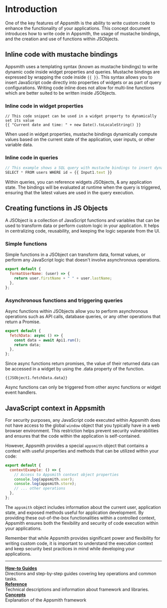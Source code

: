 # Introduction

One of the key features of Appsmith is the ability to write custom code to enhance the functionality of your applications. This concept document introduces how to write code in Appsmith, the usage of mustache bindings, and the creation and use of functions within JSObjects.

## Inline code with mustache bindings

Appsmith uses a templating syntax (known as mustache bindings) to write dynamic code inside widget properties and queries. Mustache bindings are expressed by wrapping the code inside `{{ }}`. This syntax allows you to insert JavaScript code directly into properties of widgets or as part of query configurations. Writing code inline does not allow for multi-line functions which are better suited to be written inside JSObjects.

### Inline code in widget properties

```
// This code snippet can be used in a widget property to dynamically set its value
{{ "Current date and time: " + new Date().toLocaleString() }}
```

When used in widget properties, mustache bindings dynamically compute values based on the current state of the application, user inputs, or other variable data.

### Inline code in queries

```javascript
// This example shows a SQL query with mustache bindings to insert dynamic values
SELECT * FROM users WHERE id = {{ Input1.text }}
```

Within queries, you can reference widgets JSObjects, & any application state. The bindings will be evaluated at runtime when the query is triggered, ensuring that the latest values are used in the query execution.

## Creating functions in JS Objects

A JSObject is a collection of JavaScript functions and variables that can be used to transform data or perform custom logic in your application. It helps in centralizing code, reusability, and keeping the logic separate from the UI.

### Simple functions

Simple functions in a JSObject can transform data, format values, or perform any JavaScript logic that doesn't involve asynchronous operations.

```javascript
export default {
  formatUserName: (user) => {
    return user.firstName + " " + user.lastName;
  },
};
```

### Asynchronous functions and triggering queries

Async functions within JSObjects allow you to perform asynchronous operations such as API calls, database queries, or any other operations that return a Promise.

```javascript
export default {
  fetchData: async () => {
    const data = await Api1.run();
    return data;
  },
};
```

Since async functions return promises, the value of their returned data can be accessed in a widget by using the .data property of the function.

```
{{JSObject1.fetchData.data}}
```

Async functions can only be triggered from other async functions or widget event handlers.

## JavaScript context in Appsmith

For security purposes, any JavaScript code executed within Appsmith does not have access to the global `window` object that you typically have in a web browser environment. This restriction helps prevent security vulnerabilities and ensures that the code within the application is self-contained.

However, Appsmith provides a special `appsmith` object that contains a context with useful properties and methods that can be utilized within your code:

```javascript
export default {
  contextExample: () => {
    // Access to Appsmith context object properties
    console.log(appsmith.user);
    console.log(appsmith.store);
    // ... other operations
  },
};
```

The `appsmith` object includes information about the current user, application state, and exposed methods useful for application development. By providing these out-of-the-box functionalities within a controlled context, Appsmith ensures both the flexibility and security of code execution within your applications.

Remember that while Appsmith provides significant power and flexibility for writing custom code, it is important to understand the execution context and keep security best practices in mind while developing your applications.

---

<div class="containerGridSampleApp">
   <div class="containerColumnSampleApp columnGrid column-one">
    <div class="containerCol">
      </div> 
      <b><a href="/write-code/how-to-guides">How-to Guides</a></b>
      <div class="containerDescription">
         Directions and step-by-step guides covering key operations and common tasks.
      </div>
   </div>

   <div class="containerColumnSampleApp columnGrid column-two">
   <div class="containerCol">
      </div>
      <b><a href="/write-code/reference"> Reference</a></b>
      <div class="containerDescription"> Technical descriptions and information about framework and libraries.
      </div>
   </div>
   
</div>
<div class="containerGridSampleApp">
   <div class="containerColumnSampleApp columnGrid column-one">
    <div class="containerCol">
      </div> 
      <b><a href="/write-code/concepts/overview">Concepts</a></b>
      <div class="containerDescription">
         Explanation of the Appsmith framework
      </div>
   </div>

   <div class=" columnGrid column-two"/>
   
</div>
